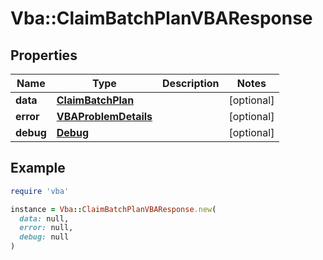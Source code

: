 # Vba::ClaimBatchPlanVBAResponse

## Properties

| Name | Type | Description | Notes |
| ---- | ---- | ----------- | ----- |
| **data** | [**ClaimBatchPlan**](ClaimBatchPlan.md) |  | [optional] |
| **error** | [**VBAProblemDetails**](VBAProblemDetails.md) |  | [optional] |
| **debug** | [**Debug**](Debug.md) |  | [optional] |

## Example

```ruby
require 'vba'

instance = Vba::ClaimBatchPlanVBAResponse.new(
  data: null,
  error: null,
  debug: null
)
```

